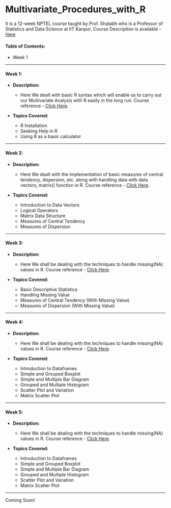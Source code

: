 # Multivariate_Procedures_with_R
It is a 12-week NPTEL course taught by Prof. Shalabh who is a Professor of Statistics and Data Science at IIT Kanpur. Course Description is available - [Here](https://onlinecourses.nptel.ac.in/noc24_mg68/preview)

#### Table of Contents:
- Week 1

****
#### **Week 1:**
-   **Description:**
    - Here We dealt with basic R syntax which will enable us to carry out our Multivariate Analysis with R easily in the long run. Course reference - [Click Here](https://onlinecourses.nptel.ac.in/noc24_mg68/unit?unit=18&lesson=23).
   

- **Topics Covered:**
    - R Installation
    - Seeking Help in R
    - Using R as a basic calculator
 
****
#### **Week 2:**
-   **Description:**
    - Here We dealt with the implementation of basic measures of central tendency, dispersion, etc. along with handling data with data vectors, matrix() function in R. Course reference - [Click Here](https://onlinecourses.nptel.ac.in/noc24_mg68/unit?unit=20&lesson=31).
   

- **Topics Covered:**
    - Introduction to Data Vectors
    - Logical Operators
    - Matrix Data Structure
    - Measures of Central Tendency
    - Measures of Dispersion

***

#### **Week 3:**
-   **Description:**
    - Here We shall be dealing with the techniques to handle missing(NA) values in R. Course reference - [Click Here](https://onlinecourses.nptel.ac.in/noc24_mg68/unit?unit=28&lesson=52).
   

- **Topics Covered:**
    - Basic Descriptive Statistics
    - Handling Missing Value
    - Measures of Central Tendency (With Missing Value)
    - Measures of Dispersion (With Missing Value)

***

#### **Week 4:**
-   **Description:**
    - Here We shall be dealing with the techniques to handle missing(NA) values in R. Course reference - [Click Here](https://onlinecourses.nptel.ac.in/noc24_mg68/unit?unit=29&lesson=56).
   

- **Topics Covered:**
    - Introduction to Dataframes
    - Simple and Grouped Boxplot
    - Simple and Multiple Bar Diagram
    - Grouped and Multiple Histogram
    - Scatter Plot and Variation
    - Matrix Scatter Plot

***

#### **Week 5:**
-   **Description:**
    - Here We shall be dealing with the techniques to handle missing(NA) values in R. Course reference - [Click Here](https://onlinecourses.nptel.ac.in/noc24_mg68/unit?unit=30&lesson=61).
   

- **Topics Covered:**
    - Introduction to Dataframes
    - Simple and Grouped Boxplot
    - Simple and Multiple Bar Diagram
    - Grouped and Multiple Histogram
    - Scatter Plot and Variation
    - Matrix Scatter Plot

***
Coming Soon!
